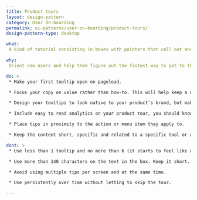 ```yaml
---
title: Product tours
layout: design-pattern
category: User On-boarding
permalink: ui-patterns/user-on-boarding/product-tours/
design-pattern-type: desktop

what:
 A kind of tutorial consisting in boxes with pointers that call out and contextualize certain elements within a product, most often come in the form of [tips](../../user-on-boarding/tips/).

why:
 Orient new users and help them figure out the fastest way to get to their first moment of value. Tours often walk a user through an important workflow or point out a few key steps along the way that might otherwise be missed.

do: >
 * Make your first tooltip open on pageload.

 * Focus your copy on value rather than how-to. This will help keep a user motivated.

 * Design your tooltips to look native to your product’s brand, but make sure it also stands out enough to be noticed.

 * Include easy to read analytics on your product tour, you should know how far users are making it and how this affects their ultimate success with your product.

 * Place tips in proximity to the action or menu item they apply to.

 * Keep the content short, specific and related to a specific tool or action.

dont: >
 * Use less than 1 tooltip and no more than 6 (it starts to feel like a hassle for new users).

 * Use more than 140 characters on the text in the box. Keep it short.

 * Avoid using multiple tips per screen and at the same time.

 * Use persistently over time without letting to skip the tour.

---
```


